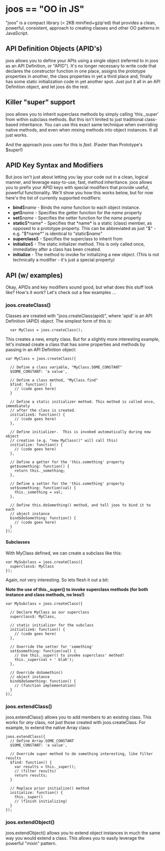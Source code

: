 # joos == "OO in JS"

"joos" is a compact library (< 2KB minified+gzip'ed) that provides a clean, powerful, consistent, approach to creating classes and other OO patterns in JavaScript.

## API Definition Objects (APID's)
joos allows you to define your APIs using a single object (referred to in joos as an API Definition, or "APID").  It's no longer necessary to write code that declares the constructor function in one place, assigns the prototype properties in another, the class properties in yet a third place and, finally has some static initialization code in yet another spot.  Just put it all in an API Definition object, and let joos do the rest.

## Killer "super" support
joos allows you to inherit superclass methods by simply calling 'this._super' from within subclass methods.  But this isn't limited to just traditional class-based inheritance.  You can use this exact same technique when overriding native methods, and even when mixing methods into object instances.  It all just works.

And the approach joos uses for this is *fast*. (Faster than Prototype's $super!)

## APID Key Syntax and Modifiers
But joos isn't just about letting you lay your code out in a clean, logical manner, and leverage easy-to-use, fast, method inheritance.  joos allows you to prefix your APID keys with special modifiers that provide useful, powerful functionality.  We'll show you how this works below, but for now here's the list of currently supported modifiers:

  * **bind**$*name* - Binds the *name* function to each object instance.
  * **get**$*name* - Specifies the getter function for the *name* property
  * **set**$*name* - Specifies the setter function for the *name* property
  * **static**$*name* - Specifies that *name* is a static (class) member, as opposed to a prototype property.  This can be abbreviated as just "$" - e.g. "$*name*" is identical to "static$*name*"
  * **superclass**$ - Specifies the superclass to inherit from
  * **initialize**$ - The static initializer method.  This is only called once, immediatley after a class has been created.
  * **initialize** - The method to invoke for initializing a new object.  (This is not technically a modifier - it's just a special property)

## API (w/ examples)
Okay, APIDs and key modifiers sound good, but what does this stuff look like? How's it work?  Let's check out a few examples ...

### joos.createClass()

Classes are created with "joos.createClass(apid)", where 'apid' is an API Definition (APID) object.  The simplest form of this is:

      var MyClass = joos.createClass();

This creates a new, empty class.  But for a slightly more interesting example, let's instead create a class that has some properties and methods by passing in an API Definition object:

    var MyClass = joos.createClass({

      // Define a class variable, "MyClass.SOME_CONSTANT"
      $SOME_CONSTANT: 'a value',

      // Define a class method, "MyClass.find"
      $find: function() {
        // (code goes here)
      }

      // Define a static initializer method. This method is called once, immediately
      // after the class is created.
      initialize$: function() {
        // (code goes here)
      },

      // Define initializer.  This is invoked automatically during new object
      // creation (e.g. "new MyClass()" will call this)
      initialize: function() {
        // (code goes here)
      },

      // Define a getter for the 'this.something' property
      get$something: function() {
        return this._something;
      },

      // Define a setter for the 'this.something' property
      set$something: function(val) {
        this._something = val;
      },

      // Define this.doSomething() method, and tell joos to bind it to each
      // object instance
      bind$doSomething: function() {
        // (code goes here)
      }
    });

#### Subclasses

With MyClass defined, we can create a subclass like this:

    var MySubclass = joos.createClass({
      superclass$: MyClass
    });

Again, not very interesting.  So lets flesh it out a bit:

**Note the use of this._super() to invoke superclass methods (for both instance and class methods, no less!)**

    var MySubclass = joos.createClass({

      // Declare MyClass as our superclass
      superclass$: MyClass,

      // static initializer for the subclass
      initialize$: function() {
        // (code goes here)
      },

      // Override the setter for 'something'
      set$something: function(val) {
        // Use this._super() to invoke superclass' method!
        this._super(val + ' blah');
      },

      // Override doSomethin()
      // object instance
      bind$doSomething: function() {
        // (function implementation)
      }
    });

### joos.extendClass()
joos.extendClass() allows you to add members to an existing class.  This works for _any_ class, not just those created with joos.createClass.  For example, to extend the native Array class:

    joos.extendClass({
      // Define Array.SOME_CONSTANT
      $SOME_CONSTANT: 'a value',

      // Override super method to do something interesting, like filter results
      $find: function() {
        var results = this._super();
        // (filter results)
        return results;
      }

      // Replace prior initialize() method
      initialize: function() {
        this._super()
        // (finish initializing)
      }
    });

### joos.extendObject()

joos.extendObject() allows you to extend object instances in much the same way you would extend a class.  This allows you to easily leverage the powerful "mixin" pattern.

